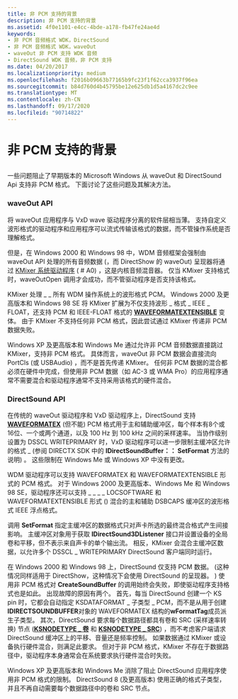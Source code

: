 ```yaml
---
title: 非 PCM 支持的背景
description: 非 PCM 支持的背景
ms.assetid: 4f0e1101-e4cc-4bde-a178-fb47fe24ae4d
keywords:
- 非 PCM 音频格式 WDK，DirectSound
- 非 PCM 音频格式 WDK，waveOut
- waveOut 非 PCM 支持 WDK 音频
- DirectSound WDK 音频，非 PCM 支持
ms.date: 04/20/2017
ms.localizationpriority: medium
ms.openlocfilehash: f2016b09663b77165b9fc23f1f62cca3937f96ea
ms.sourcegitcommit: b84d760d4b45795be12e625db1d5a4167dc2c9ee
ms.translationtype: MT
ms.contentlocale: zh-CN
ms.lasthandoff: 09/17/2020
ms.locfileid: "90714822"
---
```

# <a name="background-of-non-pcm-support"></a>非 PCM 支持的背景


## <span id="background_of_non_pcm_support"></span><span id="BACKGROUND_OF_NON_PCM_SUPPORT"></span>


一些问题阻止了早期版本的 Microsoft Windows 从 waveOut 和 DirectSound Api 支持非 PCM 格式。 下面讨论了这些问题及其解决方法。

### <a name="span-idwaveout_apispanspan-idwaveout_apispanspan-idwaveout_apispanwaveout-api"></a><span id="waveOut_API"></span><span id="waveout_api"></span><span id="WAVEOUT_API"></span>waveOut API

将 waveOut 应用程序与 VxD wave 驱动程序分离的软件层相当薄。 支持自定义波形格式的驱动程序和应用程序可以流式传输该格式的数据，而不管操作系统是否理解格式。

但是，在 Windows 2000 和 Windows 98 中，WDM 音频框架会强制由 waveOut API 处理的所有音频数据 (，而 DirectShow 的 waveOut) 呈现器将通过 [KMixer 系统驱动程序](kernel-mode-wdm-audio-components.md#kmixer_system_driver) ( # A0) ，这是内核音频混音器。 仅当 KMixer 支持格式时，waveOutOpen 调用才会成功，而不管驱动程序是否支持该格式。

KMixer 处理 \_ \_ 所有 WDM 操作系统上的波形格式 PCM。 Windows 2000 及更高版本和 Windows 98 SE 将 KMixer 扩展为不仅支持波形 \_ 格式 \_ IEEE \_ FLOAT，还支持 PCM 和 IEEE-FLOAT 格式的 [**WAVEFORMATEXTENSIBLE**](/windows-hardware/drivers/ddi/ksmedia/ns-ksmedia-waveformatextensible) 变体。 由于 KMixer 不支持任何非 PCM 格式，因此尝试通过 KMixer 传递非 PCM 数据失败。

Windows XP 及更高版本和 Windows Me 通过允许非 PCM 音频数据直接跳过 KMixer，支持非 PCM 格式。 具体而言，waveOut 非 PCM 数据会直接流向 PortCls (或 USBAudio) ，而不是首先传递 KMixer。 任何非 PCM 数据的混合都必须在硬件中完成，但使用非 PCM 数据（如 AC-3 或 WMA Pro）的应用程序通常不需要混合和驱动程序通常不支持采用该格式的硬件混合。

### <a name="span-iddirectsound_apispanspan-iddirectsound_apispanspan-iddirectsound_apispandirectsound-api"></a><span id="DirectSound_API"></span><span id="directsound_api"></span><span id="DIRECTSOUND_API"></span>DirectSound API

在传统的 waveOut 驱动程序和 VxD 驱动程序上，DirectSound 支持 [**WAVEFORMATEX**](/windows/win32/api/mmreg/ns-mmreg-twaveformatex) (但不能) PCM 格式用于主和辅助缓冲区，每个样本有8个或16位、一个或两个通道，以及 100 Hz 到 100 kHz 之间的采样速率。 当协作级别设置为 DSSCL WRITEPRIMARY 时，VxD 驱动程序可以进一步限制主缓冲区允许的格式 \_ (参阅 DIRECTX SDK 中的 **IDirectSoundBuffer：： SetFormat** 方法的说明) 。 这些限制在 Windows Me 或 Windows XP 中没有更改。

WDM 驱动程序可以支持 WAVEFORMATEX 和 WAVEFORMATEXTENSIBLE 形式的 PCM 格式。 对于 Windows 2000 及更高版本、Windows Me 和 Windows 98 SE，驱动程序还可以支持 \_ \_ \_ \_ LOCSOFTWARE 和 WAVEFORMATEXTENSIBLE 形式 () 混合的主和辅助 DSBCAPS 缓冲区的波形格式 IEEE 浮点格式。

调用 **SetFormat** 指定主缓冲区的数据格式只对声卡所选的最终混合格式产生间接影响。 主缓冲区对象用于获取 **IDirectSound3DListener** 接口并设置设备的全局卷和平移，但不表示来自声卡的单个输出流。 相反，KMixer 会混合主缓冲区数据，以允许多个 DSSCL \_ WRITEPRIMARY DirectSound 客户端同时运行。

在 Windows 2000 和 Windows 98 上，DirectSound 仅支持 PCM 数据。  (这种情况同样适用于 DirectShow，这种情况下会使用 DirectSound 的呈现器。 ) 使用非 PCM 格式对 **CreateSoundBuffer** 的调用始终会失败，即使驱动程序支持格式也是如此。 出现故障的原因有两个。 首先，每当 DirectSound 创建一个 KS pin 时，它都会自动指定 KSDATAFORMAT \_ 子类型 \_ PCM，而不是从用于创建**IDIRECTSOUNDBUFFER**对象的 WAVEFORMATEX 结构的**wFormatTag**成员派生子类型。 其次，DirectSound 要求每个数据路径都具有卷和 SRC (采样速率转换) 节点 ([**KSNODETYPE \_ 卷**](./ksnodetype-volume.md) 和 [**KSNODETYPE \_ SRC**](./ksnodetype-src.md)) ，而不考虑客户端请求 DirectSound 缓冲区上的平移、音量还是频率控制。 如果数据通过 KMixer 或设备执行硬件混合，则满足此要求。 但对于非 PCM 格式，KMixer 不存在于数据路径中，驱动程序本身通常会在系统要求执行硬件混合时失败。

Windows XP 及更高版本和 Windows Me 消除了阻止 DirectSound 应用程序使用非 PCM 格式的限制。 DirectSound 8 (及更高版本) 使用正确的格式子类型，并且不再自动需要每个数据路径中的卷和 SRC 节点。

 

